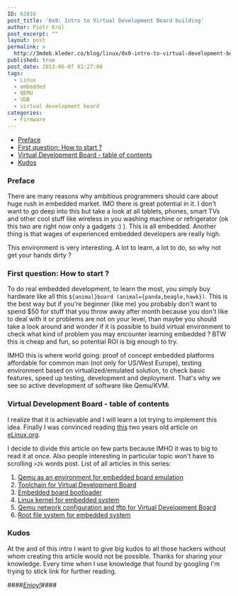 ```yaml
---
ID: 62816
post_title: '0x0: Intro to Virtual Development Board building'
author: Piotr Król
post_excerpt: ""
layout: post
permalink: >
  http://3mdeb.kleder.co/blog/linux/0x0-intro-to-virtual-development-board-building/
published: true
post_date: 2013-06-07 01:27:00
tags:
  - Linux
  - embedded
  - QEMU
  - VDB
  - virtual development board
categories:
  - Firmware
---
```

* [Preface](/2013/06/07/intro-to-virtual-development-board-building/#preface)
* [First question: How to start ?](/2013/06/07/intro-to-virtual-development-board-building/#first-question)
* [Virtual Development Board - table of contents](/2013/06/07/intro-to-virtual-development-board-building/#virtual-development-board)
* [Kudos](/2013/06/07/intro-to-virtual-development-board-building/#kudos)

<a id="preface"></a>
### Preface ###
There are many reasons why ambitious programmers should care about huge rush in 
embedded market. IMO there is great potential in it. I don't want to go deep into
this but take a look at all tablets, phones, smart TVs and other cool stuff 
like wireless in you washing machine or refrigerator (ok this two are right now only a gadgets :) ).
This is all embedded. Another thing is that wages of experienced embedded
developers are really high. 

This environment is very interesting. A lot to learn, a lot to do, so why not get 
your hands dirty ?

<a id="first-question"></a>
### First question: How to start ? ###
To do real embedded development, to learn the most, you simply buy hardware like
all this `${animal}board (animal={panda,beagle,hawk})`. This is the best way but 
if you're beginner (like me) you probably don't want to spend $50 for stuff that 
you throw away after month because you don't like to deal with it or problems 
are not on your level, than maybe you should take a look around and wonder if it
is possible to build virtual environment to check what kind of problem you may
encounter learning embedded ? BTW this is cheap and fun, so potential ROI is big 
enough to try.

IMHO this is where world going: proof of concept embedded platforms affordable
for common man (not only for US/West Europe), testing environment based on
virtualized/emulated solution, to check basic features, speed up testing, development
and deployment. That's why we see so active development of software like Qemu/KVM.

<a id="virtual-development-board"></a>
### Virtual Development Board - table of contents ###
I realize that it is achievable and I will learn a lot trying to implement this 
idea. Finally I was convinced reading [this](http://www.elinux.org/Virtual_Development_Board)
two years old article on [eLinux.org](http://www.elinux.org).

I decide to divide this article on few parts because IMHO it was to big to read
it at once. Also people interesting in particular topic won't have to scrolling `>2k`
words post. List of all articles in this series:

1. [Qemu as an environment for embedded board emulation](/2013/06/07/qemu-as-an-environment-for-embedded-board-emulation/)
2. [Toolchain for Virtual Development Board](/2013/06/07/toolchain-for-virtual-development-board/)
3. [Embedded board bootloader](/2013/06/07/embedded-board-bootloader/)
4. [Linux kernel for embedded system](/2013/06/07/linux-kernel-for-embedded-system/)
5. [Qemu network configuration and tftp for Virtual Development Board](/2013/06/07/qemu-network-configuration-and-tftp-for-virtual-development-board/)
6. [Root file system for embedded system](/2013/06/07/root-file-system-for-embedded-system/)

<a id="kudos"></a>
### Kudos ###

At the and of this intro I want to give big kudos to all those hackers without 
whom creating this article would not be possible. Thanks for sharing your 
knowledge. Every time when I use knowledge that found by googling I'm trying
to stick link for further reading.

####[_Enjoy!_](/2013/06/07/qemu-as-an-environment-for-embedded-board-emulation)####